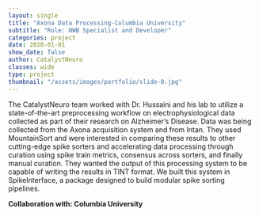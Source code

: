 ```yaml
---
layout: single
title: "Axona Data Processing-Columbia University"
subtitle: "Role: NWB Specialist and Developer"
categories: project
date: 2020-01-01
show_date: false
author: CatalystNeuro
classes: wide
type: project
thumbnail: "/assets/images/portfolio/slide-0.jpg"
---
```


The CatalystNeuro team worked with Dr. Hussaini and his lab to utilize a state-of-the-art preprocessing workflow on electrophysiological data collected as part of their research on Alzheimer’s Disease. Data was being collected from the Axona acquisition system and from Intan. They used MountainSort and were interested in comparing these results to other cutting-edge spike sorters and accelerating data processing through curation using spike train metrics, consensus across sorters, and finally manual curation. They wanted the output of this processing system to be capable of writing the results in TINT format. We built this system in SpikeInterface, a package designed to build modular spike sorting pipelines.

<strong>Collaboration with: Columbia University<strong>